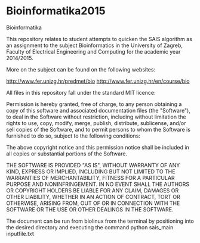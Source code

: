 Bioinformatika2015
==================

Bioinformatika

This repository relates to student attempts to quicken the SAIS algorithm as an assignment to the subject Bioinformatics in the University of Zagreb, Faculty of Electrical Engineering and Computing for the academic year 2014/2015.

More on the subject can be found on the following websites:

http://www.fer.unizg.hr/predmet/bio
http://www.fer.unizg.hr/en/course/bio

All files in this repository fall under the standard MIT licence:

Permission is hereby granted, free of charge, to any person obtaining a copy of this software and associated documentation files (the "Software"), to deal in the Software without restriction, including without limitation the rights to use, copy, modify, merge, publish, distribute, sublicense, and/or sell copies of the Software, and to permit persons to whom the Software is furnished to do so, subject to the following conditions:

The above copyright notice and this permission notice shall be included in all copies or substantial portions of the Software.

THE SOFTWARE IS PROVIDED "AS IS", WITHOUT WARRANTY OF ANY KIND, EXPRESS OR IMPLIED, INCLUDING BUT NOT LIMITED TO THE WARRANTIES OF MERCHANTABILITY, FITNESS FOR A PARTICULAR PURPOSE AND NONINFRINGEMENT. IN NO EVENT SHALL THE AUTHORS OR COPYRIGHT HOLDERS BE LIABLE FOR ANY CLAIM, DAMAGES OR OTHER LIABILITY, WHETHER IN AN ACTION OF CONTRACT, TORT OR OTHERWISE, ARISING FROM, OUT OF OR IN CONNECTION WITH THE SOFTWARE OR THE USE OR OTHER DEALINGS IN THE SOFTWARE.


The document can be run from biolinux from the terminal by positioning into the desired directory and executing the command
python sais_main inputfile.txt
